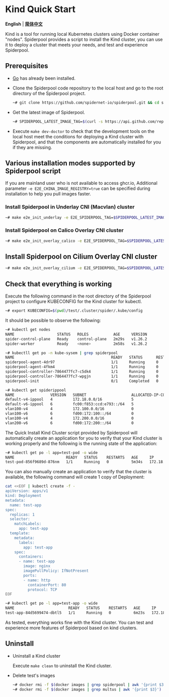 # Kind Quick Start

**English** | [**简体中文**](./get-started-kind-zh_CN.md)

Kind is a tool for running local Kubernetes clusters using Docker container "nodes". Spiderpool provides a script to install the Kind cluster, you can use it to deploy a cluster that meets your needs, and test and experience Spiderpool.

## Prerequisites

* [Go](https://go.dev/) has already been installed.

* Clone the Spiderpool code repository to the local host and go to the root directory of the Spiderpool project.

    ```bash
    ~# git clone https://github.com/spidernet-io/spiderpool.git && cd spiderpool
    ```

* Get the latest image of Spiderpool.

    ```bash
    ~# SPIDERPOOL_LATEST_IMAGE_TAG=$(curl -s https://api.github.com/repos/spidernet-io/spiderpool/releases | jq -r '.[].tag_name | select(("^v1.[0-9]*.[0-9]*$"))' | head -n 1)
    ```

* Execute `make dev-doctor` to check that the development tools on the local host meet the conditions for deploying a Kind cluster with Spiderpool, and that the components are automatically installed for you if they are missing.

## Various installation modes supported by Spiderpool script

If you are mainland user who is not available to access ghcr.io, Additional parameter `-e E2E_CHINA_IMAGE_REGISTRY=true` can be specified during installation to help you pull images faster.

### Install Spiderpool in Underlay CNI (Macvlan) cluster

  ```bash
  ~# make e2e_init_underlay -e E2E_SPIDERPOOL_TAG=$SPIDERPOOL_LATEST_IMAGE_TAG
  ```

### Install Spiderpool on Calico Overlay CNI cluster

  ```bash
  ~# make e2e_init_overlay_calico -e E2E_SPIDERPOOL_TAG=$SPIDERPOOL_LATEST_IMAGE_TAG
  ```

## Install Spiderpool on Cilium Overlay CNI cluster

  ```bash
  ~# make e2e_init_overlay_cilium -e E2E_SPIDERPOOL_TAG=$SPIDERPOOL_LATEST_IMAGE_TAG
  ```

## Check that everything is working

Execute the following command in the root directory of the Spiderpool project to configure KUBECONFIG for the Kind cluster for kubectl.

```bash
~# export KUBECONFIG=$(pwd)/test/.cluster/spider/.kube/config
```

It should be possible to observe the following:

```bash
~# kubectl get nodes
NAME                   STATUS   ROLES           AGE     VERSION
spider-control-plane   Ready    control-plane   2m29s   v1.26.2
spider-worker          Ready    <none>          2m58s   v1.26.2

~# kubectll get po -n kube-sysem | grep spiderpool
NAME                                           READY   STATUS      RESTARTS   AGE                                
spiderpool-agent-4dr97                         1/1     Running     0          3m
spiderpool-agent-4fkm4                         1/1     Running     0          3m
spiderpool-controller-7864477fc7-c5dk4         1/1     Running     0          3m
spiderpool-controller-7864477fc7-wpgjn         1/1     Running     0          3m
spiderpool-init                                0/1     Completed   0          3m

~# kubectl get spiderippool
NAME                VERSION   SUBNET                    ALLOCATED-IP-COUNT   TOTAL-IP-COUNT   DEFAULT
default-v4-ippool   4         172.18.0.0/16             5                    253              true      
default-v6-ippool   6         fc00:f853:ccd:e793::/64   5                    253              true      
vlan100-v4          4         172.100.0.0/16            0                    2559             false
vlan100-v6          6         fd00:172:100::/64         0                    65009            false
vlan100-v4          4         172.200.0.0/16            0                    2559             false
vlan200-v6          6         fd00:172:200::/64         0                    65009            false
```

The Quick Install Kind Cluster script provided by Spiderpool will automatically create an application for you to verify that your Kind cluster is working properly and the following is the running state of the application:

```bash
~# kubectl get po -l app=test-pod -o wide
NAME                       READY   STATUS    RESTARTS   AGE     IP             NODE            NOMINATED NODE   READINESS GATES
test-pod-856f9689d-876nm   1/1     Running   0          5m34s   172.18.40.63   spider-worker   <none>           <none>
```

You can also manually create an application to verify that the cluster is available, the following command will create 1 copy of Deployment:

```bash
cat <<EOF | kubectl create -f -
apiVersion: apps/v1
kind: Deployment
metadata:
  name: test-app
spec:
  replicas: 1
  selector:
    matchLabels:
      app: test-app
  template:
    metadata:
      labels:
        app: test-app
    spec:
      containers:
      - name: test-app
        image: nginx
        imagePullPolicy: IfNotPresent
        ports:
        - name: http
          containerPort: 80
          protocol: TCP
EOF
```

```bash
~# kubectl get po -l app=test-app -o wide
NAME                        READY   STATUS    RESTARTS   AGE     IP              NODE                   NOMINATED NODE   READINESS GATES
test-app-84d5699474-dbtl5   1/1     Running   0          6m23s   172.18.40.112   spider-control-plane   <none>           <none>
```

As tested, everything works fine with the Kind cluster. You can test and experience more features of Spiderpool based on kind clusters.

## Uninstall

* Uninstall a Kind cluster

    Execute `make clean` to uninstall the Kind cluster.

* Delete test's images

    ```bash
    ~# docker rmi -f $(docker images | grep spiderpool | awk '{print $3}')
    ~# docker rmi -f $(docker images | grep multus | awk '{print $3}')
    ```
